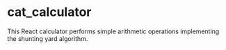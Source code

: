 # cat_calculator
This React calculator performs simple arithmetic operations implementing the shunting yard algorithm.
